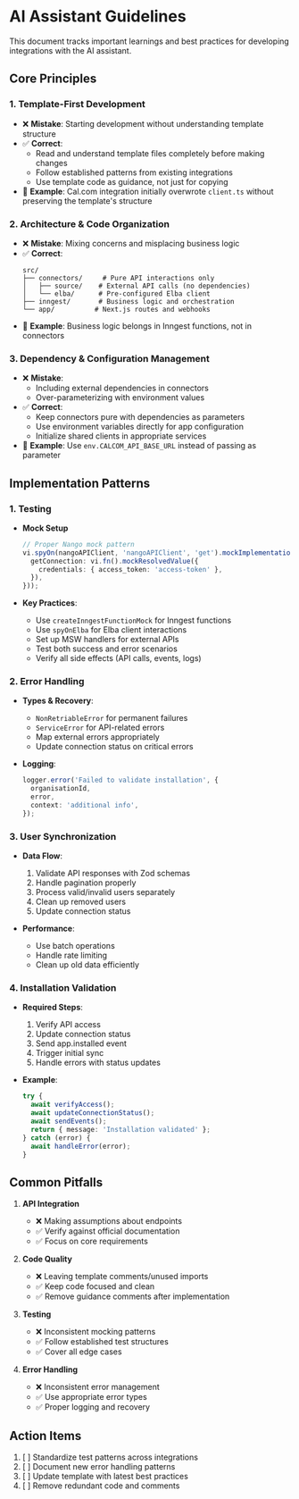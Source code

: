 # AI Assistant Guidelines

This document tracks important learnings and best practices for developing integrations with the AI assistant.

## Core Principles

### 1. Template-First Development

- ❌ **Mistake**: Starting development without understanding template structure
- ✅ **Correct**:
  - Read and understand template files completely before making changes
  - Follow established patterns from existing integrations
  - Use template code as guidance, not just for copying
- 📝 **Example**: Cal.com integration initially overwrote `client.ts` without preserving the template's structure

### 2. Architecture & Code Organization

- ❌ **Mistake**: Mixing concerns and misplacing business logic
- ✅ **Correct**:
  ```
  src/
  ├── connectors/     # Pure API interactions only
  │   ├── source/    # External API calls (no dependencies)
  │   └── elba/      # Pre-configured Elba client
  ├── inngest/       # Business logic and orchestration
  └── app/          # Next.js routes and webhooks
  ```
- 📝 **Example**: Business logic belongs in Inngest functions, not in connectors

### 3. Dependency & Configuration Management

- ❌ **Mistake**:
  - Including external dependencies in connectors
  - Over-parameterizing with environment values
- ✅ **Correct**:
  - Keep connectors pure with dependencies as parameters
  - Use environment variables directly for app configuration
  - Initialize shared clients in appropriate services
- 📝 **Example**: Use `env.CALCOM_API_BASE_URL` instead of passing as parameter

## Implementation Patterns

### 1. Testing

- **Mock Setup**

  ```typescript
  // Proper Nango mock pattern
  vi.spyOn(nangoAPIClient, 'nangoAPIClient', 'get').mockImplementation(() => ({
    getConnection: vi.fn().mockResolvedValue({
      credentials: { access_token: 'access-token' },
    }),
  }));
  ```

- **Key Practices**:
  - Use `createInngestFunctionMock` for Inngest functions
  - Use `spyOnElba` for Elba client interactions
  - Set up MSW handlers for external APIs
  - Test both success and error scenarios
  - Verify all side effects (API calls, events, logs)

### 2. Error Handling

- **Types & Recovery**:

  - `NonRetriableError` for permanent failures
  - `ServiceError` for API-related errors
  - Map external errors appropriately
  - Update connection status on critical errors

- **Logging**:
  ```typescript
  logger.error('Failed to validate installation', {
    organisationId,
    error,
    context: 'additional info',
  });
  ```

### 3. User Synchronization

- **Data Flow**:

  1. Validate API responses with Zod schemas
  2. Handle pagination properly
  3. Process valid/invalid users separately
  4. Clean up removed users
  5. Update connection status

- **Performance**:
  - Use batch operations
  - Handle rate limiting
  - Clean up old data efficiently

### 4. Installation Validation

- **Required Steps**:

  1. Verify API access
  2. Update connection status
  3. Send app.installed event
  4. Trigger initial sync
  5. Handle errors with status updates

- **Example**:
  ```typescript
  try {
    await verifyAccess();
    await updateConnectionStatus();
    await sendEvents();
    return { message: 'Installation validated' };
  } catch (error) {
    await handleError(error);
  }
  ```

## Common Pitfalls

1. **API Integration**

   - ❌ Making assumptions about endpoints
   - ✅ Verify against official documentation
   - ✅ Focus on core requirements

2. **Code Quality**

   - ❌ Leaving template comments/unused imports
   - ✅ Keep code focused and clean
   - ✅ Remove guidance comments after implementation

3. **Testing**

   - ❌ Inconsistent mocking patterns
   - ✅ Follow established test structures
   - ✅ Cover all edge cases

4. **Error Handling**
   - ❌ Inconsistent error management
   - ✅ Use appropriate error types
   - ✅ Proper logging and recovery

## Action Items

1. [ ] Standardize test patterns across integrations
2. [ ] Document new error handling patterns
3. [ ] Update template with latest best practices
4. [ ] Remove redundant code and comments
